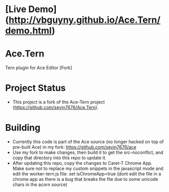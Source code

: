 [Live Demo] (http://vbguyny.github.io/Ace.Tern/demo.html)
========

Ace.Tern
========

Tern plugin for Ace Editor [Fork]


Project Status
============

 - This project is a fork of the Ace-Tern project (https://github.com/sevin7676/Ace.Tern).
 

Building
============
 - Currently this code is part of the Ace source (no longer hacked on top of pre-built Ace) in my fork: https://github.com/sevin7676/ace
 - Use my fork to make changes, then build it to get the src-noconflict, and copy that directory into this repo to update it.
 - After updating this repo, copy the changes to Caret-T Chrome App. Make sure not to replace my custom snippets in the javascript mode and edit the worker-tern.js file: set isChromeApp=true (dont edit the file in a chrome app as there is a bug that breaks the file due to some unicode chars in the acorn source) 


